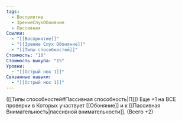 ```yaml
---
tags:
  - Восприятие
  - ЗрениеСлухОбоняние
  - Пассивная
Ссылки:
  - "[[Восприятие]]"
  - "[[Зрение Слух Обоняние]]"
  - "[[Типы способностей]]"
Стоимость: "10"
Стоимость выкупа: "15"
Уровни:
  - "[[Острый нюх 1]]"
Связанные навыки:
  - "[[Острый нюх 1]]"
---
```

([[Типы способностей#Пассивная способность|П]]) Еще +1 на ВСЕ проверки в Которых участвует [[Обоняние]] и к [[Пассивная Внимательность|пассивной внимательности]]. (Всего +2)